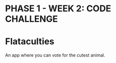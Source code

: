 # PHASE 1 - WEEK 2: CODE CHALLENGE

# Flataculties

An app where you can vote for the cutest animal.
